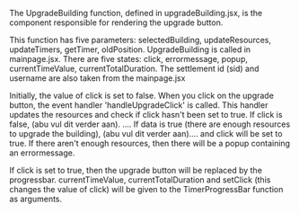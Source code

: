 The UpgradeBuilding function, defined in upgradeBuilding.jsx, is the component responsible for rendering the upgrade button.

This function has five parameters: selectedBuilding, updateResources, updateTimers, getTimer, oldPosition. UpgradeBuilding is called in mainpage.jsx.
There are five states: click, errormessage, popup, currentTimeValue, currentTotalDuration. The settlement id (sid) and username are also taken from the mainpage.jsx

Initially, the value of click is set to false. When you click on the upgrade button, the event handler 'handleUpgradeClick' is called. This handler updates the resources and check if click hasn't been set to true.
If click is false, (abu vul dit verder aan).
....
If data is true (there are enough resources to upgrade the building), (abu vul dit verder aan).... and click will be set to true. If there aren't enough resources, then there will be a popup containing an errormessage.

If click is set to true, then the upgrade button will be replaced by the progressbar. currentTimeValue, currentTotalDuration and setClick (this changes the value of click) will be given to the
TimerProgressBar function as arguments. 
